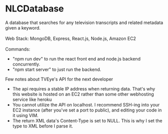 # NLCDatabase
A database that searches for any television transcripts and related metadata given a keyword. <br />
<br />
Web Stack: MongoDB, Express, React.js, Node.js, Amazon EC2 <br />
<br />
Commands: 
- "npm run dev" to run the react front end and node.js backend concurrently. 
- "npm start server" to just run the backend.

Few notes about TVEye's API for the next developer
- The api requires a stable IP address when returning data. That's why this website is hosted on an EC2 rather than some other webhosting service like heroku
- You cannot utilize the API on localhost. I recommend SSH-ing into your EC2 instance (after you've set a port to public), and editing your code in it using VIM. 
- The return XML data's Content-Type is set to NULL. This is why I set the type to XML before I parse it. 

